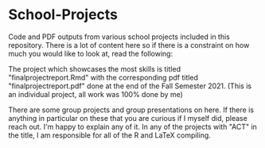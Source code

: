 # School-Projects
Code and PDF outputs from various school projects included in this repository. There is a lot of content here so if there is a constraint on how much you would like to look at, read the following:

The project which showcases the most skills is titled "finalprojectreport.Rmd" with the corresponding pdf titled "finalprojectreport.pdf" done at the end of the Fall Semester 2021. (This is an individual project, all work was 100% done by me)

There are some group projects and group presentations on here. If there is anything in particular on these that you are curious if I myself did, please reach out. I'm happy to explain any of it. In any of the projects with "ACT" in the title, I am responsible for all of the R and LaTeX compiling.

